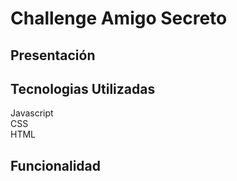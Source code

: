 # Challenge Amigo Secreto

## Presentación

## Tecnologias Utilizadas
   Javascript   
   CSS  
   HTML  
## Funcionalidad
